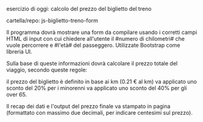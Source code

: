 esercizio di oggi: calcolo del prezzo del biglietto del treno

cartella/repo: js-biglietto-treno-form

Il programma dovrà mostrare una form da compilare usando i corretti campi HTML di input con cui chiedere all'utente il #numero di chilometri# che vuole percorrere e #l'età# del passeggero. Utilizzate Bootstrap come libreria UI.

Sulla base di queste informazioni dovrà calcolare il prezzo totale del viaggio, secondo queste regole:

il prezzo del biglietto è definito in base ai km (0.21 € al km)
va applicato uno sconto del 20% per i minorenni
va applicato uno sconto del 40% per gli over 65.

Il recap dei dati e l'output del prezzo finale va stampato in pagina (formattato con massimo due decimali, per indicare centesimi sul prezzo).
